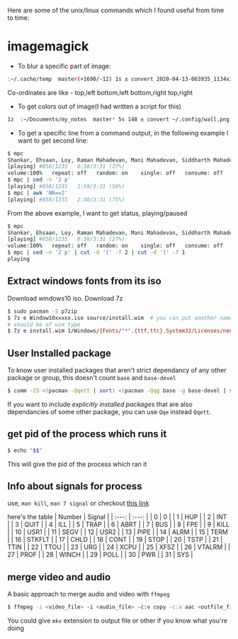 Here are some of the unix/linux commands which I found useful from time to time:

# imagemagick

* To blur a specific part of image:
```sh
:~/.cache/temp  master(+1690/-12) 1s ± convert 2020-04-13-063935_1134x302_scrot.png \( -clone 0 -fill white -colorize 100 -fill black -draw "polygon 70,25 70,45 200,45 200,25" -draw "polygon 240,45 240,65 640,65 640,45" -draw "polygon 290,65 290,85 675,85 675,65" -draw "polygon 250,105 250,125 440,125 440,105" -draw "polygon 1090,205 1090,225 1125,225 1125,205" -draw "polygon 0,225 0,245 100,245 100,225" -alpha off -write mpr:mask +delete \) -mask mpr:mask -blur 0x3 +mask blurred.png
```
Co-ordinates are like - top,left bottom,left bottom,right top,right

* To get colors out of image(I had written a script for this)
```sh
1z  :~/Documents/my_notes  master* 5s 148 ± convert ~/.config/wall.png +dither -colors 10 -define histogram:unique-colors=true -format "%c" histogram:info: > getcolor.txt
```

* To get a specific line from a command output, in the following example I want to get second line:
```sh
$ mpc
Shankar, Ehsaan, Loy, Raman Mahadevan, Mani Mahadevan, Siddharth Mahadevan & Suhas Sawant - Zinda - PagalWorld.com
[playing] #858/1235   0:58/3:31 (27%)
volume:100%   repeat: off   random: on    single: off   consume: off
$ mpc | sed -n '2 p'
[playing] #858/1235   1:59/3:31 (56%)
$ mpc | awk 'NR==2'
[playing] #858/1235   2:40/3:31 (75%)
```

From the above example, I want to get status, playing/paused
```sh
$ mpc
Shankar, Ehsaan, Loy, Raman Mahadevan, Mani Mahadevan, Siddharth Mahadevan & Suhas Sawant - Zinda - PagalWorld.com
[playing] #858/1235   0:58/3:31 (27%)
volume:100%   repeat: off   random: on    single: off   consume: off
$ mpc | sed -n '2 p' | cut -d '[' -f 2 | cut -d ']' -f 1
playing
```

## Extract windows fonts from its iso
Download windows10 iso. Download 7z
```sh
$ sudo pacman -S p7zip
$ 7z e Window10xxxxx.iso source/install.wim  # you can put another name, but it
# should be of wim type
$ 7z e install.wim 1/Windows/{Fonts/"*".{ttf,ttc},System32/Licenses/neutral/"*"/"*"/license.rtf} -ofonts/
```

## User Installed package

To know user installed packages that aren't strict dependancy of any other package or group, this doesn't count `base` and `base-devel`
```sh
$ comm -23 <(pacman -Qqett | sort) <(pacman -Qqg base -g base-devel | sort | uniq) > uninstall_packages.txt
```
If you want to include _explicitly installed packages_ that are also dependancies of some other package, you can use `Qqe` instead `Qqett`.

## get pid of the process which runs it

```sh
$ echo "$$"
```

This will give the pid of the process which ran it

## Info about signals for process

use, `man kill`, `man 7 signal` or checkout [this link](https://en.wikipedia.org/wiki/Signal_(IPC)#POSIX_signals)

here's the table
| Number | Signal  |
| :---:  | :---:   |
| 0	     |  0      |
| 1	     |  HUP    |
| 2	     |  INT    |
| 3	     |  QUIT   |
| 4	     |  ILL    |
| 5	     |  TRAP   |
| 6	     |  ABRT   |
| 7	     |  BUS    |
| 8	     |  FPE    |
| 9	     |  KILL   |
| 10     |	USR1   |
| 11     |	SEGV   |
| 12     |	USR2   |
| 13     |	PIPE   |
| 14     |	ALRM   |
| 15     |	TERM   |
| 16     |	STKFLT |
| 17     |	CHLD   |
| 18     |	CONT   |
| 19     |	STOP   |
| 20     |	TSTP   |
| 21     |	TTIN   |
| 22     |	TTOU   |
| 23     |	URG    |
| 24     |	XCPU   |
| 25     |	XFSZ   |
| 26     |	VTALRM |
| 27     |	PROF   |
| 28     |	WINCH  |
| 29     |	POLL   |
| 30     |	PWR    |
| 31     |	SYS    |

## merge video and audio

A basic approach to merge audio and video with `ffmpeg`

```sh
$ ffmpeg -i <video_file> -i <audio_file> -c:v copy -c:a aac <outfile_file>
```

You could give `mkv` extension to output file or other if you know what
you're doing
